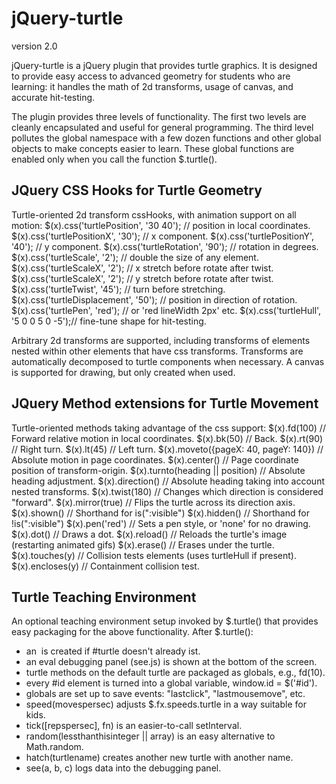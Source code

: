 jQuery-turtle
=============

version 2.0

jQuery-turtle is a jQuery plugin that provides turtle graphics.
It is designed to provide easy access to advanced geometry for
students who are learning: it handles the math of 2d transforms,
usage of canvas, and accurate hit-testing.

The plugin provides three levels of functionality.  The first two
levels are cleanly encapsulated and useful for general programming.
The third level pollutes the global namespace with a few dozen
functions and other global objects to make concepts easier to learn.
These global functions are enabled only when you call the function
$.turtle().

JQuery CSS Hooks for Turtle Geometry
------------------------------------

Turtle-oriented 2d transform cssHooks, with animation support on all motion:
  $(x).css('turtlePosition', '30 40');   // position in local coordinates.
  $(x).css('turtlePositionX', '30');     // x component.
  $(x).css('turtlePositionY', '40');     // y component.
  $(x).css('turtleRotation', '90');      // rotation in degrees.
  $(x).css('turtleScale', '2');          // double the size of any element.
  $(x).css('turtleScaleX', '2');         // x stretch before rotate after twist.
  $(x).css('turtleScaleX', '2');         // y stretch before rotate after twist.
  $(x).css('turtleTwist', '45');         // turn before stretching.
  $(x).css('turtleDisplacement', '50');  // position in direction of rotation.
  $(x).css('turtlePen', 'red');          // or 'red lineWidth 2px' etc.
  $(x).css('turtleHull', '5 0 0 5 0 -5');// fine-tune shape for hit-testing.

Arbitrary 2d transforms are supported, including transforms of elements
nested within other elements that have css transforms. Transforms are
automatically decomposed to turtle components when necessary.
A canvas is supported for drawing, but only created when used.

JQuery Method extensions for Turtle Movement
--------------------------------------------

Turtle-oriented methods taking advantage of the css support:
  $(x).fd(100)  // Forward relative motion in local coordinates.
  $(x).bk(50)   // Back.
  $(x).rt(90)   // Right turn.
  $(x).lt(45)   // Left turn.
  $(x).moveto({pageX: 40, pageY: 140})  // Absolute motion in page coordinates.
  $(x).center()     // Page coordinate position of transform-origin.
  $(x).turnto(heading || position)      // Absolute heading adjustment.
  $(x).direction()  // Absolute heading taking into account nested transforms.
  $(x).twist(180)   // Changes which direction is considered "forward".
  $(x).mirror(true) // Flips the turtle across its direction axis.
  $(x).shown()      // Shorthand for is(":visible")
  $(x).hidden()     // Shorthand for !is(":visible")
  $(x).pen('red')   // Sets a pen style, or 'none' for no drawing.
  $(x).dot()        // Draws a dot.
  $(x).reload()     // Reloads the turtle's image (restarting animated gifs)
  $(x).erase()      // Erases under the turtle.
  $(x).touches(y)   // Collision tests elements (uses turtleHull if present).
  $(x).encloses(y)  // Containment collision test.


Turtle Teaching Environment
---------------------------

An optional teaching environment setup invoked by $.turtle() that provides
easy packaging for the above functionality.  After $.turtle():
  * an <img id="turtle"> is created if #turtle doesn't already ist.
  * an eval debugging panel (see.js) is shown at the bottom of the screen.
  * turtle methods on the default turtle are packaged as globals, e.g., fd(10).
  * every #id element is turned into a global variable, window.id = $('#id').
  * globals are set up to save events: "lastclick", "lastmousemove", etc.
  * speed(movespersec) adjusts $.fx.speeds.turtle in a way suitable for kids.
  * tick([repspersec], fn) is an easier-to-call setInterval.
  * random(lessthanthisinteger || array) is an easy alternative to Math.random.
  * hatch(turtlename) creates another new turtle with another name.
  * see(a, b, c) logs data into the debugging panel.
